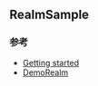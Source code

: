 
## RealmSample
### 参考
- [Getting started](https://realm.io/docs/java/latest/)
- [DemoRealm](https://github.com/RaphetS/DemoRealm)
